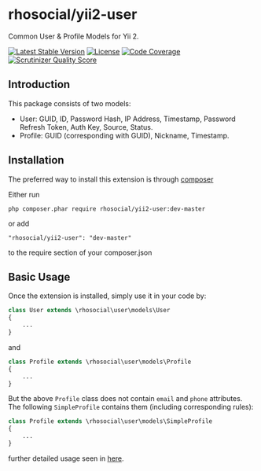 # rhosocial/yii2-user
Common User & Profile Models for Yii 2.

[![Latest Stable Version](https://poser.pugx.org/rhosocial/yii2-user/v/stable.png)](https://packagist.org/packages/rhosocial/yii2-user)
[![License](https://poser.pugx.org/rhosocial/yii2-user/license)](https://packagist.org/packages/rhosocial/yii2-user)
[![Code Coverage](https://scrutinizer-ci.com/g/rhosocial/yii2-user/badges/coverage.png)](https://scrutinizer-ci.com/g/rhosocial/yii2-user/)
[![Scrutinizer Quality Score](https://scrutinizer-ci.com/g/rhosocial/yii2-user/badges/quality-score.png)](https://scrutinizer-ci.com/g/rhosocial/yii2-user/)

## Introduction
This package consists of two models:
- User: GUID, ID, Password Hash, IP Address, Timestamp, Password Refresh Token, Auth Key, Source, Status.
- Profile: GUID (corresponding with GUID), Nickname, Timestamp.

## Installation

The preferred way to install this extension is through [composer](https://getcomposer.org)

Either run

```
php composer.phar require rhosocial/yii2-user:dev-master
```

or add

```
"rhosocial/yii2-user": "dev-master"
```

to the require section of your composer.json

## Basic Usage

Once the extension is installed, simply use it in your code by:

```php
class User extends \rhosocial\user\models\User
{
    ...
}
```

and

```php
class Profile extends \rhosocial\user\models\Profile
{
    ...
}
```

But the above `Profile` class does not contain `email` and `phone` attributes.
The following `SimpleProfile` contains them (including corresponding rules):

```php
class Profile extends \rhosocial\user\models\SimpleProfile
{
    ...
}
```
further detailed usage seen in [here](docs/guide).